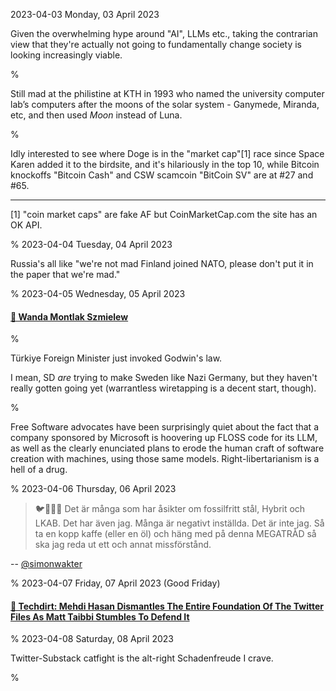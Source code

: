 2023-04-03 Monday, 03 April 2023

Given the overwhelming hype around "AI", LLMs etc., taking the contrarian view that they're actually not going to fundamentally change society is looking increasingly viable.

%

Still mad at the philistine at KTH in 1993 who named the university computer lab’s computers after the moons of the solar system - Ganymede, Miranda, etc, and then used *Moon* instead of Luna.

%

Idly interested to see where Doge is in the "market cap"[1] race since Space Karen added it to the birdsite, and it's hilariously in the top 10, while Bitcoin knockoffs "Bitcoin Cash" and CSW scamcoin "BitCoin SV" are at #27 and #65.

---

[1] "coin market caps" are fake AF but CoinMarketCap.com the site has an OK API.

%
2023-04-04 Tuesday, 04 April 2023

Russia's all like "we're not mad Finland joined NATO, please don't put it in the paper that we're mad."

%
2023-04-05 Wednesday, 05 April 2023

#### [🔗 Wanda Montlak Szmielew](https://mathshistory.st-andrews.ac.uk/Biographies/Szmielew/)

%

Türkiye Foreign Minister just invoked Godwin's law.

I mean, SD *are* trying to make Sweden like Nazi Germany, but they haven't really gotten going yet (warrantless wiretapping is a decent start, though).

%

Free Software advocates have been surprisingly quiet about the fact that a company sponsored by Microsoft is hoovering up FLOSS code for its LLM, as well as the clearly enunciated plans to erode the human craft of software creation with machines, using those same models. Right-libertarianism is a hell of a drug.

%
2023-04-06 Thursday, 06 April 2023

> 🐦🧵&#x1F1F8;&#x1F1EA; Det är många som har åsikter om fossilfritt stål, Hybrit och LKAB. Det har även jag. Många är negativt inställda. Det är inte jag. Så ta en kopp kaffe (eller en öl) och häng med på denna MEGATRÅD så ska jag reda ut ett och annat missförstånd. 

-- [@simonwakter](https://twitter.com/simonwakter/status/1643720561661542400)

%
2023-04-07 Friday, 07 April 2023 (Good Friday)

#### [🔗 Techdirt: Mehdi Hasan Dismantles The Entire Foundation Of The Twitter Files As Matt Taibbi Stumbles To Defend It](https://www.techdirt.com/2023/04/07/mehdi-hasan-dismantles-the-entire-foundation-of-the-twitter-files-as-matt-taibbi-stumbles-to-defend-it/)

%
2023-04-08 Saturday, 08 April 2023

Twitter-Substack catfight is the alt-right Schadenfreude I crave. 

%
